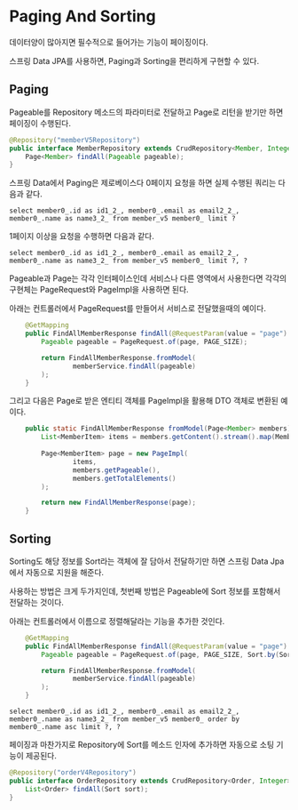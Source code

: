 # Paging And Sorting

데이터양이 많아지면 필수적으로 들어가는 기능이 페이징이다.

스프링 Data JPA를 사용하면, Paging과 Sorting을 편리하게 구현할 수 있다.

## Paging

Pageable를 Repository 메소드의 파라미터로 전달하고 Page로 리턴을 받기만 하면 페이징이 수행된다.

```java
@Repository("memberV5Repository")
public interface MemberRepository extends CrudRepository<Member, Integer> {
    Page<Member> findAll(Pageable pageable);
}
```

스프링 Data에서 Paging은 제로베이스다 0페이지 요청을 하면 실제 수행된 쿼리는 다음과 같다.

```
select member0_.id as id1_2_, member0_.email as email2_2_, member0_.name as name3_2_ from member_v5 member0_ limit ?
```

1페이지 이상을 요청을 수행하면 다음과 같다.

```
select member0_.id as id1_2_, member0_.email as email2_2_, member0_.name as name3_2_ from member_v5 member0_ limit ?, ?
```

Pageable과 Page는 각각 인터페이스인데 서비스나 다른 영역에서 사용한다면 각각의 구현체는 PageRequest와 PageImpl을 사용하면 된다.

아래는 컨트롤러에서 PageRequest를 만들어서 서비스로 전달했을때의 예이다.

```java
    @GetMapping
    public FindAllMemberResponse findAll(@RequestParam(value = "page") int page) {
        Pageable pageable = PageRequest.of(page, PAGE_SIZE);

        return FindAllMemberResponse.fromModel(
                memberService.findAll(pageable)
        );
    }
```

그리고 다음은 Page로 받은 엔티티 객체를 PageImpl을 활용해 DTO 객체로 변환된 예이다.

```java
    public static FindAllMemberResponse fromModel(Page<Member> members) {
        List<MemberItem> items = members.getContent().stream().map(MemberItem::fromModel).toList();
        
        Page<MemberItem> page = new PageImpl(
                items,
                members.getPageable(),
                members.getTotalElements()
        );

        return new FindAllMemberResponse(page);
    }
```

## Sorting

Sorting도 해당 정보를 Sort라는 객체에 잘 담아서 전달하기만 하면 스프링 Data Jpa에서 자동으로 지원을 해준다.

사용하는 방법은 크게 두가지인데, 첫번째 방법은 Pageable에 Sort 정보를 포함해서 전달하는 것이다.

아래는 컨트롤러에서 이름으로 정렬해달라는 기능을 추가한 것인다.

```java
    @GetMapping
    public FindAllMemberResponse findAll(@RequestParam(value = "page") int page) {
        Pageable pageable = PageRequest.of(page, PAGE_SIZE, Sort.by(Sort.Order.asc("name")));

        return FindAllMemberResponse.fromModel(
                memberService.findAll(pageable)
        );
    }
```

```
select member0_.id as id1_2_, member0_.email as email2_2_, member0_.name as name3_2_ from member_v5 member0_ order by member0_.name asc limit ?, ?
```

페이징과 마찬가지로 Repository에 Sort를 메소드 인자에 추가하면 자동으로 소팅 기능이 제공된다.

```java
@Repository("orderV4Repository")
public interface OrderRepository extends CrudRepository<Order, Integer> {
    List<Order> findAll(Sort sort);
}
```
